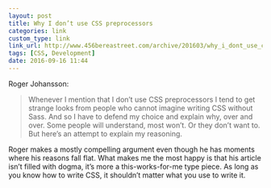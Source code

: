 ```yaml
---
layout: post
title: Why I don’t use CSS preprocessors
categories: link
custom_type: link
link_url: http://www.456bereastreet.com/archive/201603/why_i_dont_use_css_preprocessors/
tags: [CSS, Development]
date: 2016-09-16 11:44
---
```

Roger Johansson:

> Whenever I mention that I don’t use CSS preprocessors I tend to get strange looks from people who cannot imagine writing CSS without Sass. And so I have to defend my choice and explain why, over and over. Some people will understand, most won’t. Or they don’t want to. But here’s an attempt to explain my reasoning.

Roger makes a mostly compelling argument even though he has moments where his reasons fall flat. What makes me the most happy is that his article isn’t filled with dogma, it’s more a this-works-for-me type piece. As long as you know how to write CSS, it shouldn’t matter what you use to write it.